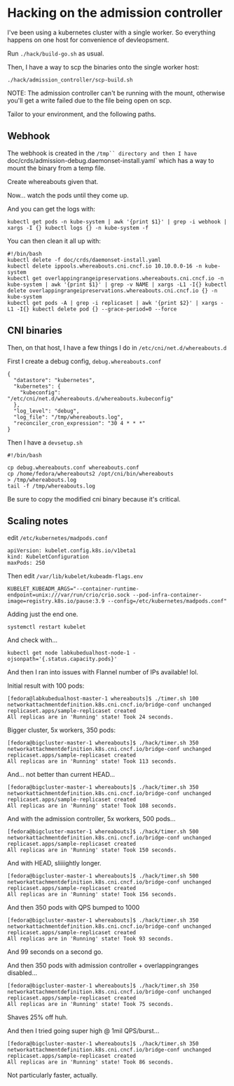 # Hacking on the admission controller

I've been using a kubernetes cluster with a single worker. So everything happens on one host for convenience of devleopsment.

Run `./hack/build-go.sh` as usual.

Then, I have a way to scp the binaries onto the single worker host:

```
./hack/admission_controller/scp-build.sh
```

NOTE: The admission controller can't be running with the mount, otherwise you'll get a write failed due to the file being open on scp.

Tailor to your environment, and the following paths.

## Webhook

The webhook is created in the `/tmp`` directory and then I have `doc/crds/admission-debug.daemonset-install.yaml` which has a way to mount the binary from a temp file.

Create whereabouts given that.

Now... watch the pods until they come up.

And you can get the logs with:

```
kubectl get pods -n kube-system | awk '{print $1}' | grep -i webhook | xargs -I {} kubectl logs {} -n kube-system -f
```

You can then clean it all up with:

```
#!/bin/bash
kubectl delete -f doc/crds/daemonset-install.yaml
kubectl delete ippools.whereabouts.cni.cncf.io 10.10.0.0-16 -n kube-system
kubectl get overlappingrangeipreservations.whereabouts.cni.cncf.io -n kube-system | awk '{print $1}' | grep -v NAME | xargs -L1 -I{} kubectl delete overlappingrangeipreservations.whereabouts.cni.cncf.io {} -n kube-system
kubectl get pods -A | grep -i replicaset | awk '{print $2}' | xargs -L1 -I{} kubectl delete pod {} --grace-period=0 --force
```






## CNI binaries

Then, on that host, I have a few things I do in `/etc/cni/net.d/whereabouts.d`

First I create a debug config, `debug.whereabouts.conf`

```
{
  "datastore": "kubernetes",
  "kubernetes": {
    "kubeconfig": "/etc/cni/net.d/whereabouts.d/whereabouts.kubeconfig"
  },
  "log_level": "debug",
  "log_file": "/tmp/whereabouts.log",
  "reconciler_cron_expression": "30 4 * * *"
}
```

Then I have a `devsetup.sh`

```
#!/bin/bash

cp debug.whereabouts.conf whereabouts.conf
cp /home/fedora/whereabouts2 /opt/cni/bin/whereabouts
> /tmp/whereabouts.log
tail -f /tmp/whereabouts.log
```

Be sure to copy the modified cni binary because it's critical.


## Scaling notes

edit `/etc/kubernetes/madpods.conf`

```
apiVersion: kubelet.config.k8s.io/v1beta1
kind: KubeletConfiguration
maxPods: 250
```

Then edit `/var/lib/kubelet/kubeadm-flags.env`

```
KUBELET_KUBEADM_ARGS="--container-runtime-endpoint=unix:///var/run/crio/crio.sock --pod-infra-container-image=registry.k8s.io/pause:3.9 --config=/etc/kubernetes/madpods.conf"
```

Adding just the end one.

```
systemctl restart kubelet
```

And check with...

```
kubectl get node labkubedualhost-node-1 -ojsonpath='{.status.capacity.pods}'
```

And then I ran into issues with Flannel number of IPs available! lol.

Initial result with 100 pods:

```
[fedora@labkubedualhost-master-1 whereabouts]$ ./timer.sh 100
networkattachmentdefinition.k8s.cni.cncf.io/bridge-conf unchanged
replicaset.apps/sample-replicaset created
All replicas are in 'Running' state! Took 24 seconds.
```

Bigger cluster, 5x workers, 350 pods:

```
[fedora@bigcluster-master-1 whereabouts]$ ./hack/timer.sh 350
networkattachmentdefinition.k8s.cni.cncf.io/bridge-conf unchanged
replicaset.apps/sample-replicaset created
All replicas are in 'Running' state! Took 113 seconds.
```

And... not better than current HEAD...

```
[fedora@bigcluster-master-1 whereabouts]$ ./hack/timer.sh 350
networkattachmentdefinition.k8s.cni.cncf.io/bridge-conf unchanged
replicaset.apps/sample-replicaset created
All replicas are in 'Running' state! Took 108 seconds.
```

And with the admission controller, 5x workers, 500 pods...

```
[fedora@bigcluster-master-1 whereabouts]$ ./hack/timer.sh 500
networkattachmentdefinition.k8s.cni.cncf.io/bridge-conf unchanged
replicaset.apps/sample-replicaset created
All replicas are in 'Running' state! Took 150 seconds.
```

And with HEAD, sliiiightly longer.

```
[fedora@bigcluster-master-1 whereabouts]$ ./hack/timer.sh 500
networkattachmentdefinition.k8s.cni.cncf.io/bridge-conf unchanged
replicaset.apps/sample-replicaset created
All replicas are in 'Running' state! Took 156 seconds.
```

And then 350 pods with QPS bumped to 1000

```
[fedora@bigcluster-master-1 whereabouts]$ ./hack/timer.sh 350
networkattachmentdefinition.k8s.cni.cncf.io/bridge-conf unchanged
replicaset.apps/sample-replicaset created
All replicas are in 'Running' state! Took 93 seconds.
```

And 99 seconds on a second go.

And then 350 pods with admission controller + overlappingranges disabled...

```
[fedora@bigcluster-master-1 whereabouts]$ ./hack/timer.sh 350
networkattachmentdefinition.k8s.cni.cncf.io/bridge-conf unchanged
replicaset.apps/sample-replicaset created
All replicas are in 'Running' state! Took 75 seconds.
```

Shaves 25% off huh.

And then I tried going super high @ 1mil QPS/burst...

```
[fedora@bigcluster-master-1 whereabouts]$ ./hack/timer.sh 350
networkattachmentdefinition.k8s.cni.cncf.io/bridge-conf unchanged
replicaset.apps/sample-replicaset created
All replicas are in 'Running' state! Took 86 seconds.
```

Not particularly faster, actually.
